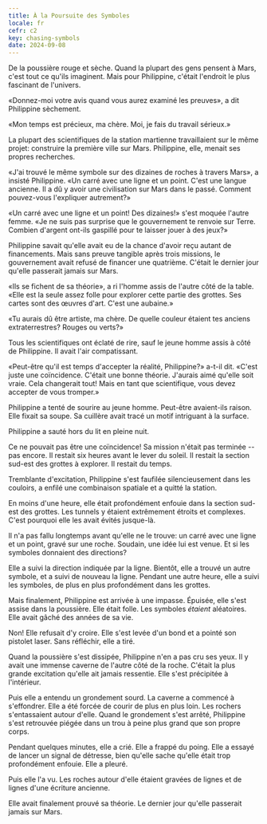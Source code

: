 ```yaml
---
title: À la Poursuite des Symboles
locale: fr
cefr: c2
key: chasing-symbols
date: 2024-09-08
---
```


De la poussière rouge et sèche. Quand la plupart des gens pensent à Mars, c'est tout ce qu'ils imaginent. Mais pour Philippine, c'était l'endroit le plus fascinant de l'univers.

«Donnez-moi votre avis quand vous aurez examiné les preuves», a dit Philippine sèchement.

«Mon temps est précieux, ma chère. Moi, je fais du travail sérieux.»

La plupart des scientifiques de la station martienne travaillaient sur le même projet: construire la première ville sur Mars. Philippine, elle, menait ses propres recherches.

«J'ai trouvé le même symbole sur des dizaines de roches à travers Mars», a insisté Philippine. «Un carré avec une ligne et un point. C'est une langue ancienne. Il a dû y avoir une civilisation sur Mars dans le passé. Comment pouvez-vous l'expliquer autrement?»

«Un carré avec une ligne et un point! Des dizaines!» s'est moquée l'autre femme. «Je ne suis pas surprise que le gouvernement te renvoie sur Terre. Combien d'argent ont-ils gaspillé pour te laisser jouer à des jeux?»

Philippine savait qu'elle avait eu de la chance d'avoir reçu autant de financements. Mais sans preuve tangible après trois missions, le gouvernement avait refusé de financer une quatrième. C'était le dernier jour qu'elle passerait jamais sur Mars.

«Ils se fichent de sa théorie», a ri l'homme assis de l'autre côté de la table. «Elle est la seule assez folle pour explorer cette partie des grottes. Ses cartes sont des œuvres d'art. C'est une aubaine.»

«Tu aurais dû être artiste, ma chère. De quelle couleur étaient tes anciens extraterrestres? Rouges ou verts?»

Tous les scientifiques ont éclaté de rire, sauf le jeune homme assis à côté de Philippine. Il avait l'air compatissant.

«Peut-être qu'il est temps d'accepter la réalité, Philippine?» a-t-il dit. «C'est juste une coïncidence. C'était une bonne théorie. J'aurais aimé qu'elle soit vraie. Cela changerait tout! Mais en tant que scientifique, vous devez accepter de vous tromper.»

Philippine a tenté de sourire au jeune homme. Peut-être avaient-ils raison. Elle fixait sa soupe. Sa cuillère avait tracé un motif intriguant à la surface.

Philippine a sauté hors du lit en pleine nuit.

Ce ne pouvait pas être une coïncidence! Sa mission n'était pas terminée -- pas encore. Il restait six heures avant le lever du soleil. Il restait la section sud-est des grottes à explorer. Il restait du temps.

Tremblante d'excitation, Philippine s'est faufilée silencieusement dans les couloirs, a enfilé une combinaison spatiale et a quitté la station.

En moins d'une heure, elle était profondément enfouie dans la section sud-est des grottes. Les tunnels y étaient extrêmement étroits et complexes. C'est pourquoi elle les avait évités jusque-là.

Il n'a pas fallu longtemps avant qu'elle ne le trouve: un carré avec une ligne et un point, gravé sur une roche. Soudain, une idée lui est venue. Et si les symboles donnaient des directions?

Elle a suivi la direction indiquée par la ligne. Bientôt, elle a trouvé un autre symbole, et a suivi de nouveau la ligne. Pendant une autre heure, elle a suivi les symboles, de plus en plus profondément dans les grottes.

Mais finalement, Philippine est arrivée à une impasse. Épuisée, elle s'est assise dans la poussière. Elle était folle. Les symboles *étaient* aléatoires. Elle avait gâché des années de sa vie.

Non! Elle refusait d'y croire. Elle s'est levée d'un bond et a pointé son pistolet laser. Sans réfléchir, elle a tiré.

Quand la poussière s'est dissipée, Philippine n'en a pas cru ses yeux. Il y avait une immense caverne de l'autre côté de la roche. C'était la plus grande excitation qu'elle ait jamais ressentie. Elle s'est précipitée à l'intérieur.

Puis elle a entendu un grondement sourd. La caverne a commencé à s'effondrer. Elle a été forcée de courir de plus en plus loin. Les rochers s'entassaient autour d'elle. Quand le grondement s'est arrêté, Philippine s'est retrouvée piégée dans un trou à peine plus grand que son propre corps.

Pendant quelques minutes, elle a crié. Elle a frappé du poing. Elle a essayé de lancer un signal de détresse, bien qu'elle sache qu'elle était trop profondément enfouie. Elle a pleuré.

Puis elle l'a vu. Les roches autour d'elle étaient gravées de lignes et de lignes d'une écriture ancienne.

Elle avait finalement prouvé sa théorie. Le dernier jour qu'elle passerait jamais sur Mars.